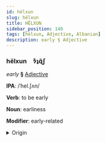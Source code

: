 ```yaml
---
id: hëlxun
slug: hëlxun
title: HËLXUN
sidebar_position: 140
tags: [hëlxun, Adjective, Albanian]
description: early § Adjective
---
```


### hëlxun&emsp;<span kind="abugida">ɂ͊ʇɋ̃ʃ</span>

*early* **§** [Adjective](../../tags/Adjective)

**IPA**: /ˈhel.ʃʌn/

**Verb**: to be early

**Noun**: earliness

**Modifier**: early-related

<details>
    <summary>Origin</summary>
    Albanian hershëm /'heɾ.ʃəm/<br/>
    <em>Albanian Language Family</em>
</details>